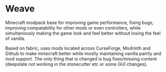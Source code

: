 # Weave
Minecraft modpack base for improving game performance, fixing bugs, improving compatability for other mods or even controllers, while simultaniously making the game look and feel better without losing the feel of vanilla.

Based on fabric, uses mods located across CurseForge, Modrinth and Github to make minecraft better while mostly maintaining vanilla pairity and mod support. The only thing that is changed is bug fixes/missing content (deepslate not working in the stonecutter etc or some GUI changes).
